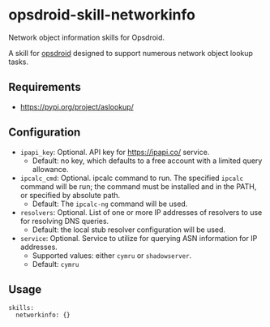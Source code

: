 # opsdroid-skill-networkinfo
Network object information skills for Opsdroid.

A skill for [opsdroid](https://github.com/opsdroid/opsdroid) designed to
support numerous network object lookup tasks.

## Requirements

- <https://pypi.org/project/aslookup/>

## Configuration

- `ipapi_key`: Optional. API key for <https://ipapi.co/> service.
    - Default: no key, which defaults to a free account with a limited query
      allowance.
- `ipcalc_cmd`: Optional. ipcalc command to run. The specified `ipcalc` command
  will be run; the command must be installed and in the PATH, or specified by
  absolute path.
    - Default: The `ipcalc-ng` command will be used.
- `resolvers`: Optional. List of one or more IP addresses of resolvers to use
  for resolving DNS queries.
    - Default: the local stub resolver configuration will be used.
- `service`: Optional. Service to utilize for querying ASN information for IP
  addresses.
    - Supported values: either `cymru` or `shadowserver`.
    - Default: `cymru`

## Usage

```
skills:
  networkinfo: {}
```


